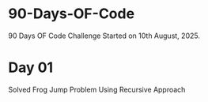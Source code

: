 # 90-Days-OF-Code
90 Days OF Code Challenge Started on 10th August, 2025.
# Day 01
Solved Frog Jump Problem Using Recursive Approach